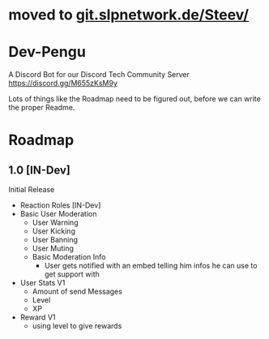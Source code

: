 # moved to [git.slpnetwork.de/Steev/](https://git.slpnetwork.de/Steev/Dev-Pengu)

# Dev-Pengu
A Discord Bot for our Discord Tech Community Server https://discord.gg/M655zKsM9y

Lots of things like the Roadmap need to be figured out, before we can write the proper Readme.

# Roadmap
## 1.0 [IN-Dev]
Initial Release
- Reaction Roles [IN-Dev]
- Basic User Moderation
  - User Warning
  - User Kicking
  - User Banning
  - User Muting
  - Basic Moderation Info
    - User gets notified with an embed telling him infos he can use to get support with
- User Stats V1
  - Amount of send Messages
  - Level
  - XP
- Reward V1
  - using level to give rewards
